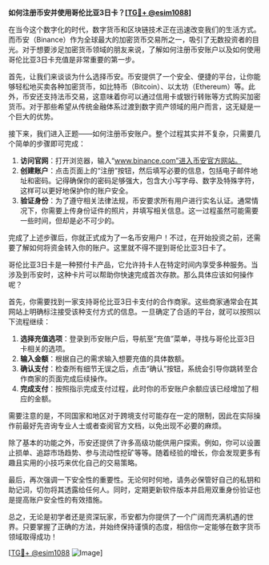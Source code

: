 **如何注册币安并使用哥伦比亚3日卡？[[TG💪+ @esim1088](https://t.me/s/esim1088)]**

在当今这个数字化的时代，数字货币和区块链技术正在迅速改变我们的生活方式。而币安（Binance）作为全球最大的加密货币交易所之一，吸引了无数投资者的目光。对于想要涉足加密货币领域的朋友来说，了解如何注册币安账户以及如何使用哥伦比亚3日卡充值是非常重要的第一步。

首先，让我们来谈谈为什么选择币安。币安提供了一个安全、便捷的平台，让你能够轻松地买卖各种加密货币，如比特币（Bitcoin）、以太坊（Ethereum）等。此外，币安还支持法币交易，这意味着你可以通过信用卡或银行转账等方式购买加密货币。对于那些希望从传统金融体系过渡到数字资产领域的用户而言，这无疑是一个巨大的优势。

接下来，我们进入正题——如何注册币安账户。整个过程其实并不复杂，只需要几个简单的步骤即可完成：

1. **访问官网**：打开浏览器，输入“www.binance.com”进入币安官方网站。
2. **创建账户**：点击页面上的“注册”按钮，然后填写必要的信息，包括电子邮件地址和密码。记得确保你的密码足够强大，包含大小写字母、数字及特殊字符，这样可以更好地保护你的账户安全。
3. **验证身份**：为了遵守相关法律法规，币安要求所有用户进行实名认证。通常情况下，你需要上传身份证件的照片，并填写相关信息。这一过程虽然可能需要一些时间，但却是必不可少的。

完成了上述步骤后，你就正式成为了一名币安用户！不过，在开始投资之前，还需要了解如何将资金转入你的账户。这里就不得不提到哥伦比亚3日卡了。

哥伦比亚3日卡是一种预付卡产品，它允许持卡人在特定时间内享受多种服务。当涉及到币安时，这种卡片可以帮助你快速完成首次存款。那么具体应该如何操作呢？

首先，你需要找到一家支持哥伦比亚3日卡支付的合作商家。这些商家通常会在其网站上明确标注接受该种支付方式的信息。一旦确定了合适的平台，就可以按照以下流程继续：

1. **选择充值选项**：登录到币安账户后，导航至“充值”菜单，寻找与哥伦比亚3日卡相关的选项。
2. **输入金额**：根据自己的需求输入想要充值的具体数额。
3. **确认支付**：检查所有细节无误之后，点击“确认”按钮，系统会引导你跳转至合作商家的页面完成后续操作。
4. **完成支付**：按照指示完成支付过程，此时你的币安账户余额应该已经增加了相应的金额。

需要注意的是，不同国家和地区对于跨境支付可能存在一定的限制，因此在实际操作前最好先咨询专业人士或者查阅官方文档，以免出现不必要的麻烦。

除了基本的功能之外，币安还提供了许多高级功能供用户探索。例如，你可以设置止损单、追踪市场趋势、参与流动性挖矿等等。随着经验的增长，你会发现更多有趣且实用的小技巧来优化自己的交易策略。

最后，再次强调一下安全性的重要性。无论何时何地，请务必保管好自己的私钥和助记词，切勿将其透露给任何人。同时，定期更新软件版本并启用双重身份验证也是提高账户安全性的有效措施。

总之，无论是初学者还是资深玩家，币安都为你提供了一个广阔而充满机遇的世界。只要掌握了正确的方法，并始终保持谨慎的态度，相信你一定能够在数字货币领域取得成功！

[[TG💪+ @esim1088](https://t.me/s/esim1088) ![Image](https://i.postimg.cc/4NQfJmqS/Snipaste-2025-05-13-00-14-12.png)]